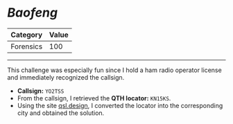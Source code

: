# _Baofeng_

Category | Value
-- | --
Forensics | 100

***

This challenge was especially fun since I hold a ham radio operator license and immediately recognized the callsign.

* **Callsign:** `YO2TSS`
* From the callsign, I retrieved the **QTH locator:** `KN15KS`.
* Using the site [qsl.design](https://qsl.design/en/find-qth-locator/), I converted the locator into the corresponding city and obtained the solution.